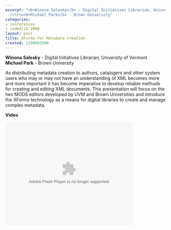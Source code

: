 ```yaml
---
excerpt: "<b>Winona Salesky</b> - Digital Initiatives Librarian, University of Vermont<br
  />\r\n<b>Michael Park</b> - Brown University"
categories:
- conferences
- code4lib 2008
layout: post
title: XForms for Metadata creation
created: 1198802500
---
```

<b>Winona Salesky</b> - Digital Initiatives Librarian, University of Vermont<br />
<b>Michael Park</b> - Brown University<br />

As distributing metadata creation to authors, catalogers and other system users who may or may not have an understanding of XML becomes more and more important it has become imperative to develop reliable methods for creating and editing XML documents. This presentation will focus on the two MODS editors developed by UVM and Brown Universities and introduce the XForms technology as a means for digital libraries to create and manage complex metadata.

<b>Video</b>

<embed style="width:400px; height:326px;" id="VideoPlayback" type="application/x-shockwave-flash" src="http://video.google.com/googleplayer.swf?docId=-8040868831532231240&hl=en" flashvars=""> </embed>
